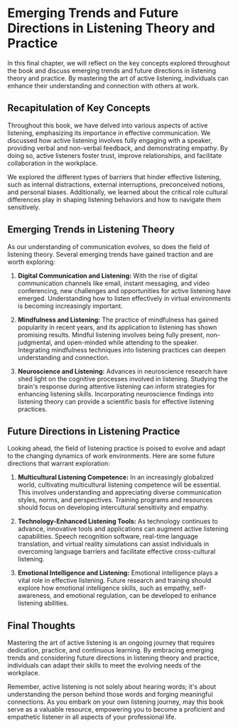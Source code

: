 Emerging Trends and Future Directions in Listening Theory and Practice
====================================================================================================================================

In this final chapter, we will reflect on the key concepts explored throughout the book and discuss emerging trends and future directions in listening theory and practice. By mastering the art of active listening, individuals can enhance their understanding and connection with others at work.

Recapitulation of Key Concepts
------------------------------

Throughout this book, we have delved into various aspects of active listening, emphasizing its importance in effective communication. We discussed how active listening involves fully engaging with a speaker, providing verbal and non-verbal feedback, and demonstrating empathy. By doing so, active listeners foster trust, improve relationships, and facilitate collaboration in the workplace.

We explored the different types of barriers that hinder effective listening, such as internal distractions, external interruptions, preconceived notions, and personal biases. Additionally, we learned about the critical role cultural differences play in shaping listening behaviors and how to navigate them sensitively.

Emerging Trends in Listening Theory
-----------------------------------

As our understanding of communication evolves, so does the field of listening theory. Several emerging trends have gained traction and are worth exploring:

1. **Digital Communication and Listening:** With the rise of digital communication channels like email, instant messaging, and video conferencing, new challenges and opportunities for active listening have emerged. Understanding how to listen effectively in virtual environments is becoming increasingly important.

2. **Mindfulness and Listening:** The practice of mindfulness has gained popularity in recent years, and its application to listening has shown promising results. Mindful listening involves being fully present, non-judgmental, and open-minded while attending to the speaker. Integrating mindfulness techniques into listening practices can deepen understanding and connection.

3. **Neuroscience and Listening:** Advances in neuroscience research have shed light on the cognitive processes involved in listening. Studying the brain's response during attentive listening can inform strategies for enhancing listening skills. Incorporating neuroscience findings into listening theory can provide a scientific basis for effective listening practices.

Future Directions in Listening Practice
---------------------------------------

Looking ahead, the field of listening practice is poised to evolve and adapt to the changing dynamics of work environments. Here are some future directions that warrant exploration:

1. **Multicultural Listening Competence:** In an increasingly globalized world, cultivating multicultural listening competence will be essential. This involves understanding and appreciating diverse communication styles, norms, and perspectives. Training programs and resources should focus on developing intercultural sensitivity and empathy.

2. **Technology-Enhanced Listening Tools:** As technology continues to advance, innovative tools and applications can augment active listening capabilities. Speech recognition software, real-time language translation, and virtual reality simulations can assist individuals in overcoming language barriers and facilitate effective cross-cultural listening.

3. **Emotional Intelligence and Listening:** Emotional intelligence plays a vital role in effective listening. Future research and training should explore how emotional intelligence skills, such as empathy, self-awareness, and emotional regulation, can be developed to enhance listening abilities.

Final Thoughts
--------------

Mastering the art of active listening is an ongoing journey that requires dedication, practice, and continuous learning. By embracing emerging trends and considering future directions in listening theory and practice, individuals can adapt their skills to meet the evolving needs of the workplace.

Remember, active listening is not solely about hearing words; it's about understanding the person behind those words and forging meaningful connections. As you embark on your own listening journey, may this book serve as a valuable resource, empowering you to become a proficient and empathetic listener in all aspects of your professional life.
